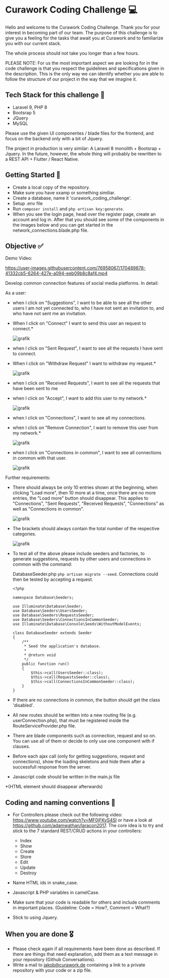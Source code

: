 # Curawork Coding Challenge 💻

Hello and welcome to the Curawork Coding Challenge. Thank you for your interest in becoming part of our team. The purpose of this challenge is to give you a feeling for the tasks that await you at Curawork and to familiarize you with our current stack.

The whole process should not take you longer than a few hours.

PLEASE NOTE: For us the most important aspect we are looking for in the code challenge is that you respect the guidelines and specifications given in the description. This is the only way we can identify whether you are able to follow the structure of our project in the way that we imagine it.

## Tech Stack for this challenge 🐘

- Laravel 9, PHP 8
- Bootsrap 5
- JQuery
- MySQL

Please use the given UI componentes / blade files for the frontend, and focus on the backend only with a bit of Jquery.

The project in production is very similar: A Laravel 8 monolith + Bootsrap + Jquery. In the future, however, the whole thing will probably be rewritten to a REST API + Flutter / React Native.

## Getting Started 🏃

- Create a local copy of the repository.
- Make sure you have xxamp or something similiar.
- Create a database, name it 'curawork_coding_challenge'.
- Setup .env file
- Run ```composer install``` and ``` php artisan key:generate ```.
- When you see the login page, head over the register page, create an account and log in. After that you should see some of the components in the images below and you can get started in the network_connections.blade.php file.
 
## Objective ✅

Demo Video:

https://user-images.githubusercontent.com/76958067/170489878-41332cb5-6264-427e-a094-eeb09b8c8af4.mp4

Develop common connection features of social media platforms. In detail: 

As a user:
- when I click on "Suggestions", I want to be able to see all the other users I am not yet connected to, who I have not sent an invitation to, and who have not sent me an invitation. 
- When I click on "Connect" I want to send this user an request to connect.*

    ![grafik](https://user-images.githubusercontent.com/76958067/170004194-4f0a4962-4759-491a-817b-8d18f8b71e12.png)


- when I click on "Sent Request", I want to see all the requests I have sent to connect.
- When I click on "Withdraw Request" I want to withdraw my request.*

    ![grafik](https://user-images.githubusercontent.com/76958067/170004103-5c8396a1-6897-4abd-8f41-e22ece4b4991.png)


- when I click on "Received Requests", I want to see all the requests that have been sent to me
- when I click on "Accept", I want to add this user to my network.*

    ![grafik](https://user-images.githubusercontent.com/76958067/170003922-9b4786f6-1da3-422a-aa15-14ff3f3f4e64.png)
    
- when I click on "Connections", I want to see all my connections.
- when I click on "Remove Connection", I want to remove this user from my network.*

    ![grafik](https://user-images.githubusercontent.com/76958067/170004446-9a2d2ba8-6d73-4cc2-9075-4795dcf94bea.png)

- when I click on "Connections in common", I want to see all connections in common with that user.  

    ![grafik](https://user-images.githubusercontent.com/76958067/170006264-c59dae03-3164-4198-9119-700a9c76f0cd.png)

Further requirements:

- There should always be only 10 entries shown at the beginning, when clicking "Load more", then 10 more at a time, once there are no more entries, the "Load more" button should disappear. This applies to "Connections", "Sent Requests", "Received Requests", "Connections" as well as "Connections in common".

    ![grafik](https://user-images.githubusercontent.com/76958067/170007175-f50b11c8-828f-443d-b76d-21b7330e0236.png)

- The brackets should always contain the total number of the respective categories.

    ![grafik](https://user-images.githubusercontent.com/76958067/170007652-8dc86360-9b06-46d0-bffd-c412e928ae88.png)
    
- To test all of the above please include seeders and factories, to generate suggestions, requests by other users and connections in common with the command:
       
    DatabaseSeeder.php
    ```php artisan migrate --seed```. Connections could then be tested by accepting a request.

    ```
    <?php

    namespace Database\Seeders;

    use Illuminate\Database\Seeder;
    use Database\Seeders\UsersSeeder;
    use Database\Seeders\RequestsSeeder;
    use Database\Seeders\ConnectionsInCommonSeeder;
    use Illuminate\Database\Console\Seeds\WithoutModelEvents;

    class DatabaseSeeder extends Seeder
    {
        /**
         * Seed the application's database.
         *
         * @return void 
         */
        public function run()
        {
            $this->call(UsersSeeder::class);
            $this->call(RequestsSeeder::class);
            $this->call(ConnectionsInCommonSeeder::class);
        }
    }    
    
    ```
 
- If there are no connections in common, the button should get the class 'disabled'.

- All new routes should be written into a new routing file (e.g. userConnection.php), that must be registered inside the RouteServiceProvider.php file.

- There are blade components such as connection, request and so on. You can use all of them or decide to only use one component with if clauses.

- Before each ajax call (only for getting suggestions, request and connections), show the loading skeletons and hide them after a successfull response from the server.

- Javascript code should be written in the main.js file

*(HTML element should disappear afterwards)

## Coding and naming conventions 🚨

- For Controllers please check out the following video: https://www.youtube.com/watch?v=MF0jFKvS4SI or have a look at https://github.com/adamwathan/laracon2017. The core idea is to try and stick to the 7 standard REST/CRUD actions in your controllers:
    - Index
    - Show
    - Create
    - Store
    - Edit
    - Update
    - Destroy

- Name HTML ids in snake_case.
- Javascript & PHP variables in camelCase.
- Make sure that your code is readable for others and include comments in important places. (Guideline: Code = How?, Comment = What?)

- Stick to using Jquery.

## When you are done 🎖️

- Please check again if all requirements have been done as described. If there are things that need explanation, add them as a text message in your repository (Github  Conversations).
- Write a mail to jakob@curawork.de containing a link to a private repository with your code or a zip file.
